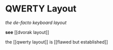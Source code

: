 # QWERTY Layout

_the de-facto keyboard layout_

**see** [[dvorak layout]]

the [[qwerty layout]] is [[flawed but established]]

